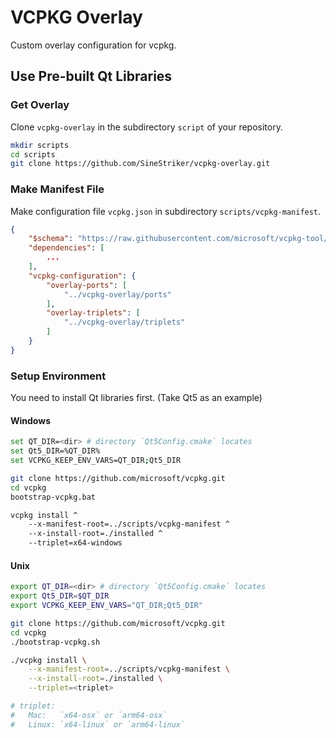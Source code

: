 # VCPKG Overlay

Custom overlay configuration for vcpkg.

## Use Pre-built Qt Libraries

### Get Overlay

Clone `vcpkg-overlay` in the subdirectory `script` of your repository.

```sh
mkdir scripts
cd scripts
git clone https://github.com/SineStriker/vcpkg-overlay.git
```

### Make Manifest File 

Make configuration file `vcpkg.json` in subdirectory `scripts/vcpkg-manifest`.

```json
{
    "$schema": "https://raw.githubusercontent.com/microsoft/vcpkg-tool/main/docs/vcpkg.schema.json",
    "dependencies": [
        ...
    ],
    "vcpkg-configuration": {
        "overlay-ports": [
            "../vcpkg-overlay/ports"
        ],
        "overlay-triplets": [
            "../vcpkg-overlay/triplets"
        ]
    }
}
```

### Setup Environment

You need to install Qt libraries first. (Take Qt5 as an example)

#### Windows

```sh
set QT_DIR=<dir> # directory `Qt5Config.cmake` locates
set Qt5_DIR=%QT_DIR%
set VCPKG_KEEP_ENV_VARS=QT_DIR;Qt5_DIR

git clone https://github.com/microsoft/vcpkg.git
cd vcpkg
bootstrap-vcpkg.bat

vcpkg install ^
    --x-manifest-root=../scripts/vcpkg-manifest ^
    --x-install-root=./installed ^
    --triplet=x64-windows
```

#### Unix

```sh
export QT_DIR=<dir> # directory `Qt5Config.cmake` locates
export Qt5_DIR=$QT_DIR
export VCPKG_KEEP_ENV_VARS="QT_DIR;Qt5_DIR"

git clone https://github.com/microsoft/vcpkg.git
cd vcpkg
./bootstrap-vcpkg.sh

./vcpkg install \
    --x-manifest-root=../scripts/vcpkg-manifest \
    --x-install-root=./installed \
    --triplet=<triplet>

# triplet:
#   Mac:   `x64-osx` or `arm64-osx`
#   Linux: `x64-linux` or `arm64-linux`
```